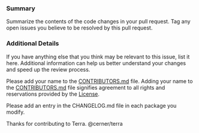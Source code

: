 ### Summary
Summarize the contents of the code changes in your pull request. Tag any open issues you believe to be resolved by this pull request.

### Additional Details
If you have anything else that you think may be relevant to this issue, list it here. Additional information can help us better understand your changes and speed up the review process.

Please add your name to the [CONTRIBUTORS.md] file. Adding your name to the [CONTRIBUTORS.md] file signifies agreement to all rights and reservations provided by the [License].

Please add an entry in the CHANGELOG.md file in each package you modify.

Thanks for contributing to Terra.
@cerner/terra

[CONTRIBUTORS.md]: ../blob/master/CONTRIBUTORS.md
[License]: ../blob/master/LICENSE
